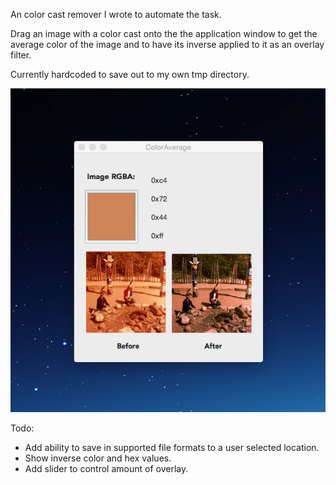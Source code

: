 An color cast remover I wrote to automate the task.

Drag an image with a color cast onto the the application window to get
the average color of the image and to have its inverse applied to it as an overlay filter.

Currently hardcoded to save out to my own tmp directory.

![](example.png?raw=true "Screenshot of image filtered.")

Todo:
* Add ability to save in supported file formats to a user selected location.
* Show inverse color and hex values.
* Add slider to control amount of overlay.

